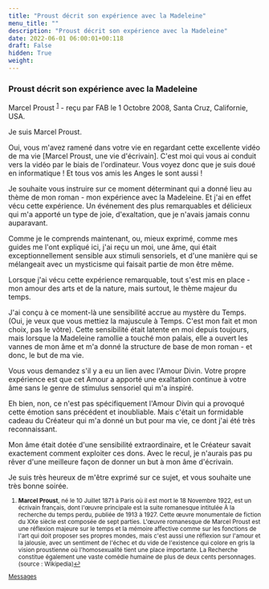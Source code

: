 ```yaml
---
title: "Proust décrit son expérience avec la Madeleine"
menu_title: ""
description: "Proust décrit son expérience avec la Madeleine"
date: 2022-06-01 06:00:01+00:118
draft: False
hidden: True
weight:
---
```

### Proust décrit son expérience avec la Madeleine

Marcel Proust <sup id="a1">[1](#f1)</sup> - reçu par FAB le 1 Octobre 2008, Santa Cruz, Californie, USA.

Je suis Marcel Proust.

Oui, vous m'avez ramené dans votre vie en regardant cette excellente vidéo de ma vie [Marcel Proust, une vie d'écrivain]. C'est moi qui vous ai conduit vers la vidéo par le biais de l'ordinateur. Vous voyez donc que je suis doué en informatique ! Et tous vos amis les Anges le sont aussi !

Je souhaite vous instruire sur ce moment déterminant qui a donné lieu au thème de mon roman - mon expérience avec la Madeleine. Et j'ai en effet vécu cette expérience. Un événement des plus remarquables et délicieux qui m'a apporté un type de joie, d'exaltation, que je n'avais jamais connu auparavant.

Comme je le comprends maintenant, ou, mieux exprimé, comme mes guides me l'ont expliqué ici, j'ai reçu un moi, une âme, qui était exceptionnellement sensible aux stimuli sensoriels, et d'une manière qui se mélangeait avec un mysticisme qui faisait partie de mon être même.

Lorsque j'ai vécu cette expérience remarquable, tout s'est mis en place - mon amour des arts et de la nature, mais surtout, le thème majeur du temps.

J'ai conçu à ce moment-là une sensibilité accrue au mystère du Temps. (Oui, je veux que vous mettiez la majuscule à Temps. C'est mon fait et mon choix, pas le vôtre). Cette sensibilité était latente en moi depuis toujours, mais lorsque la Madeleine ramollie a touché mon palais, elle a ouvert les vannes de mon âme et m'a donné la structure de base de mon roman - et donc, le but de ma vie.

Vous vous demandez s'il y a eu un lien avec l'Amour Divin. Votre propre expérience est que cet Amour a apporté une exaltation continue à votre âme sans le genre de stimulus sensoriel qui m'a inspiré.

Eh bien, non, ce n'est pas spécifiquement l'Amour Divin qui a provoqué cette émotion sans précédent et inoubliable. Mais c'était un formidable cadeau du Créateur qui m'a donné un but pour ma vie, ce dont j'ai été très reconnaissant.

Mon âme était dotée d'une sensibilité extraordinaire, et le Créateur savait exactement comment exploiter ces dons. Avec le recul, je n'aurais pas pu rêver d'une meilleure façon de donner un but à mon âme d'écrivain.

Je suis très heureux de m'être exprimé sur ce sujet, et vous souhaite une très bonne soirée.
<small>

1. <large id="f1"> **Marcel Proust**, né le 10 Juillet 1871 à Paris où il est mort le 18 Novembre 1922, est un écrivain français, dont l'œuvre principale est la suite romanesque intitulée À la recherche du temps perdu, publiée de 1913 à 1927. Cette œuvre monumentale de fiction du XXe siècle est composée de sept parties. L'œuvre romanesque de Marcel Proust est une réflexion majeure sur le temps et la mémoire affective comme sur les fonctions de l'art qui doit proposer ses propres mondes, mais c'est aussi une réflexion sur l'amour et la jalousie, avec un sentiment de l'échec et du vide de l'existence qui colore en gris la vision proustienne où l'homosexualité tient une place importante. La Recherche constitue également une vaste comédie humaine de plus de deux cents personnages. (source : Wikipedia)[↩](#a1)

[Messages](/fr-contemporary-messages/fr-contemporary-messages-by-date-order/fr-contemporary-messages-2008)